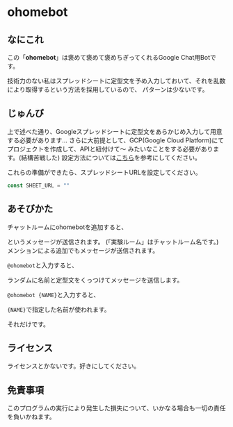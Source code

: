 # ohomebot

## なにこれ

この「**ohomebot**」は褒めて褒めて褒めちぎってくれるGoogle Chat用Botです。

技術力のない私はスプレッドシートに定型文を予め入力しておいて、それを乱数により取得するという方法を採用しているので、
パターンは少ないです。

## じゅんび

上で述べた通り、Googleスプレッドシートに定型文をあらかじめ入力して用意する必要があります...
さらに大前提として、GCP(Google Cloud Platform)にてプロジェクトを作成して、APIと紐付けて～
みたいなことをする必要があります。(結構苦戦した)
設定方法については[こちら](https://qiita.com/hima_zin331/items/31ee93fde98cee7c7728)を参考にしてください。

これらの準備ができたら、スプレッドシートURLを設定してください。
```javascript
const SHEET_URL = ""
```

## あそびかた

チャットルームにohomebotを追加すると、



というメッセージが送信されます。
(「実験ルーム」はチャットルーム名です。)
メンションによる追加でもメッセージが送信されます。

`@ohomebot`と入力すると、


ランダムに名前と定型文をくっつけてメッセージを送信します。

`@ohomebot {NAME}`と入力すると、


`{NAME}`で指定した名前が使われます。

それだけです。

## ライセンス

ライセンスとかないです。好きにしてください。

## 免責事項

このプログラムの実行により発生した損失について、いかなる場合も一切の責任を負いかねます。
